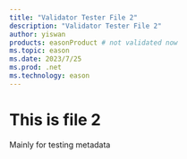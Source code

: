 ```yaml
---
title: "Validator Tester File 2"
description: "Validator Tester File 2"
author: yiswan
products: easonProduct # not validated now
ms.topic: eason
ms.date: 2023/7/25
ms.prod: .net
ms.technology: eason
---
```


# This is file 2

Mainly for testing metadata